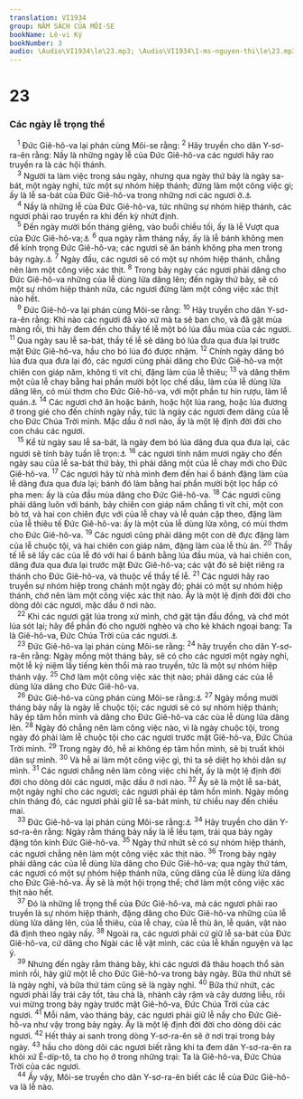 ```yaml
---
translation: VI1934
group: NĂM SÁCH CỦA MÔI-SE
bookName: Lê-vi Ký 
bookNumber: 3
audio: \Audio\VI1934\le\23.mp3; \Audio\VI1934\1-ms-nguyen-thi\le\23.mp3
---
```


<div class="title"><h1>23</h1><h3>Các ngày lễ trọng thể</h3></div>
<span class="verse le_23_1"> <sup>1</sup> Đức Giê-hô-va lại phán cùng Môi-se rằng: </span>
<span class="verse le_23_2"><sup>2</sup> Hãy truyền cho dân Y-sơ-ra-ên rằng: Nầy là những ngày lễ của Đức Giê-hô-va các ngươi hãy rao truyền ra là các hội thánh. <br/></span>
<span class="verse le_23_3"> <sup>3</sup> Người ta làm việc trong sáu ngày, nhưng qua ngày thứ bảy là ngày sa-bát, một ngày nghỉ, tức một sự nhóm hiệp thánh; đừng làm một công việc gì; ấy là lễ sa-bát của Đức Giê-hô-va trong những nơi các ngươi ở.<a data-toggle="tooltip" data-placement="bottom" title="Xu 20:8-10; 23:12; 31:15; 34:21; 35:2; Phu 5:12-14">⚓</a><br/></span>
<span class="verse le_23_4"> <sup>4</sup> Nầy là những lễ của Đức Giê-hô-va, tức những sự nhóm hiệp thánh, các ngươi phải rao truyền ra khi đến kỳ nhứt định. <br/></span>
<span class="verse le_23_5"> <sup>5</sup> Đến ngày mười bốn tháng giêng, vào buổi chiều tối, ấy là lễ Vượt qua của Đức Giê-hô-va;<a data-toggle="tooltip" data-placement="bottom" title="Xu 12:1-13; Phu 16:1-2">⚓</a></span>
<span class="verse le_23_6"><sup>6</sup> qua ngày rằm tháng nầy, ấy là lễ bánh không men để kính trọng Đức Giê-hô-va; các ngươi sẽ ăn bánh không pha men trong bảy ngày.<a data-toggle="tooltip" data-placement="bottom" title="Xu 12:14-20; 23:15; 34:18; Phu 16:3-8">⚓</a></span>
<span class="verse le_23_7"><sup>7</sup> Ngày đầu, các ngươi sẽ có một sự nhóm hiệp thánh, chẳng nên làm một công việc xác thịt. </span>
<span class="verse le_23_8"><sup>8</sup> Trong bảy ngày các ngươi phải dâng cho Đức Giê-hô-va những của lễ dùng lửa dâng lên; đến ngày thứ bảy, sẽ có một sự nhóm hiệp thánh nữa, các ngươi đừng làm một công việc xác thịt nào hết. <br/></span>
<span class="verse le_23_9"> <sup>9</sup> Đức Giê-hô-va lại phán cùng Môi-se rằng: </span>
<span class="verse le_23_10"><sup>10</sup> Hãy truyền cho dân Y-sơ-ra-ên rằng: Khi nào các ngươi đã vào xứ mà ta sẽ ban cho, và đã gặt mùa màng rồi, thì hãy đem đến cho thầy tế lễ một bó lúa đầu mùa của các ngươi. </span>
<span class="verse le_23_11"><sup>11</sup> Qua ngày sau lễ sa-bát, thầy tế lễ sẽ dâng bó lúa đưa qua đưa lại trước mặt Đức Giê-hô-va, hầu cho bó lúa đó được nhậm. </span>
<span class="verse le_23_12"><sup>12</sup> Chính ngày dâng bó lúa đưa qua đưa lại đó, các ngươi cũng phải dâng cho Đức Giê-hô-va một chiên con giáp năm, không tì vít chi, đặng làm của lễ thiêu; </span>
<span class="verse le_23_13"><sup>13</sup> và dâng thêm một của lễ chay bằng hai phần mười bột lọc chế dầu, làm của lễ dùng lửa dâng lên, có mùi thơm cho Đức Giê-hô-va, với một phần tư hin rượu, làm lễ quán.<a data-toggle="tooltip" data-placement="bottom" title="Hãy xem đoạn 14:10; và đoạn 19:36">⚓</a></span>
<span class="verse le_23_14"><sup>14</sup> Các ngươi chớ ăn hoặc bánh, hoặc hột lúa rang, hoặc lúa đương ở trong gié cho đến chính ngày nầy, tức là ngày các ngươi đem dâng của lễ cho Đức Chúa Trời mình. Mặc dầu ở nơi nào, ấy là một lệ định đời đời cho con cháu các ngươi. <br/></span>
<span class="verse le_23_15"> <sup>15</sup> Kể từ ngày sau lễ sa-bát, là ngày đem bó lúa dâng đưa qua đưa lại, các ngươi sẽ tính bảy tuần lễ trọn:<a data-toggle="tooltip" data-placement="bottom" title="Xu 23:16; 34:22; Phu 16:9-12">⚓</a></span>
<span class="verse le_23_16"><sup>16</sup> các ngươi tính năm mươi ngày cho đến ngày sau của lễ sa-bát thứ bảy, thì phải dâng một của lễ chay mới cho Đức Giê-hô-va. </span>
<span class="verse le_23_17"><sup>17</sup> Các ngươi hãy từ nhà mình đem đến hai ổ bánh đặng làm của lễ dâng đưa qua đưa lại; bánh đó làm bằng hai phần mười bột lọc hấp có pha men: ấy là của đầu mùa dâng cho Đức Giê-hô-va. </span>
<span class="verse le_23_18"><sup>18</sup> Các ngươi cũng phải dâng luôn với bánh, bảy chiên con giáp năm chẳng tì vít chi, một con bò tơ, và hai con chiên đực với của lễ chay và lễ quán cặp theo, đặng làm của lễ thiêu tế Đức Giê-hô-va: ấy là một của lễ dùng lửa xông, có mùi thơm cho Đức Giê-hô-va. </span>
<span class="verse le_23_19"><sup>19</sup> Các ngươi cũng phải dâng một con dê đực đặng làm của lễ chuộc tội, và hai chiên con giáp năm, đặng làm của lễ thù ân. </span>
<span class="verse le_23_20"><sup>20</sup> Thầy tế lễ sẽ lấy các của lễ đó với hai ổ bánh bằng lúa đầu mùa, và hai chiên con, dâng đưa qua đưa lại trước mặt Đức Giê-hô-va; các vật đó sẽ biệt riêng ra thánh cho Đức Giê-hô-va, và thuộc về thầy tế lễ. </span>
<span class="verse le_23_21"><sup>21</sup> Các ngươi hãy rao truyền sự nhóm hiệp trong chánh một ngày đó; phải có một sự nhóm hiệp thánh, chớ nên làm một công việc xác thịt nào. Ấy là một lệ định đời đời cho dòng dõi các ngươi, mặc dầu ở nơi nào. <br/></span>
<span class="verse le_23_22"> <sup>22</sup> Khi các ngươi gặt lúa trong xứ mình, chớ gặt tận đầu đồng, và chớ mót lúa sót lại; hãy để phần đó cho người nghèo và cho kẻ khách ngoại bang: Ta là Giê-hô-va, Đức Chúa Trời của các ngươi.<a data-toggle="tooltip" data-placement="bottom" title="Le 19:9-10; Phu 24:19-22">⚓</a><br/></span>
<span class="verse le_23_23"> <sup>23</sup> Đức Giê-hô-va lại phán cùng Môi-se rằng: </span>
<span class="verse le_23_24"><sup>24</sup> hãy truyền cho dân Y-sơ-ra-ên rằng: Ngày mồng một tháng bảy, sẽ có cho các ngươi một ngày nghỉ, một lễ kỷ niệm lấy tiếng kèn thổi mà rao truyền, tức là một sự nhóm hiệp thánh vậy. </span>
<span class="verse le_23_25"><sup>25</sup> Chớ làm một công việc xác thịt nào; phải dâng các của lễ dùng lửa dâng cho Đức Giê-hô-va. <br/></span>
<span class="verse le_23_26"> <sup>26</sup> Đức Giê-hô-va cũng phán cùng Môi-se rằng:<a data-toggle="tooltip" data-placement="bottom" title="Le 16:29-34">⚓</a></span>
<span class="verse le_23_27"><sup>27</sup> Ngày mồng mười tháng bảy nầy là ngày lễ chuộc tội; các ngươi sẽ có sự nhóm hiệp thánh; hãy ép tâm hồn mình và dâng cho Đức Giê-hô-va các của lễ dùng lửa dâng lên. </span>
<span class="verse le_23_28"><sup>28</sup> Ngày đó chẳng nên làm công việc nào, vì là ngày chuộc tội, trong ngày đó phải làm lễ chuộc tội cho các ngươi trước mặt Giê-hô-va, Đức Chúa Trời mình. </span>
<span class="verse le_23_29"><sup>29</sup> Trong ngày đó, hễ ai không ép tâm hồn mình, sẽ bị truất khỏi dân sự mình. </span>
<span class="verse le_23_30"><sup>30</sup> Và hễ ai làm một công việc gì, thì ta sẽ diệt họ khỏi dân sự mình. </span>
<span class="verse le_23_31"><sup>31</sup> Các ngươi chẳng nên làm công việc chi hết, ấy là một lệ định đời đời cho dòng dõi các ngươi, mặc dầu ở nơi nào. </span>
<span class="verse le_23_32"><sup>32</sup> Ấy sẽ là một lễ sa-bát, một ngày nghỉ cho các ngươi; các ngươi phải ép tâm hồn mình. Ngày mồng chín tháng đó, các ngươi phải giữ lễ sa-bát mình, từ chiều nay đến chiều mai. <br/></span>
<span class="verse le_23_33"> <sup>33</sup> Đức Giê-hô-va lại phán cùng Môi-se rằng:<a data-toggle="tooltip" data-placement="bottom" title="Phu 16:13-15">⚓</a></span>
<span class="verse le_23_34"><sup>34</sup> Hãy truyền cho dân Y-sơ-ra-ên rằng: Ngày rằm tháng bảy nầy là lễ lều tạm, trải qua bảy ngày đặng tôn kính Đức Giê-hô-va. </span>
<span class="verse le_23_35"><sup>35</sup> Ngày thứ nhứt sẽ có sự nhóm hiệp thánh, các ngươi chẳng nên làm một công việc xác thịt nào. </span>
<span class="verse le_23_36"><sup>36</sup> Trong bảy ngày phải dâng các của lễ dùng lửa dâng cho Đức Giê-hô-va; qua ngày thứ tám, các ngươi có một sự nhóm hiệp thánh nữa, cũng dâng của lễ dùng lửa dâng cho Đức Giê-hô-va. Ấy sẽ là một hội trọng thể; chớ làm một công việc xác thịt nào hết. <br/></span>
<span class="verse le_23_37"> <sup>37</sup> Đó là những lễ trọng thể của Đức Giê-hô-va, mà các ngươi phải rao truyền là sự nhóm hiệp thánh, đặng dâng cho Đức Giê-hô-va những của lễ dùng lửa dâng lên, của lễ thiêu, của lễ chay, của lễ thù ân, lễ quán, vật nào đã định theo ngày nấy. </span>
<span class="verse le_23_38"><sup>38</sup> Ngoài ra, các ngươi phải cứ giữ lễ sa-bát của Đức Giê-hô-va, cứ dâng cho Ngài các lễ vật mình, các của lễ khấn nguyện và lạc ý. <br/></span>
<span class="verse le_23_39"> <sup>39</sup> Nhưng đến ngày rằm tháng bảy, khi các ngươi đã thâu hoạch thổ sản mình rồi, hãy giữ một lễ cho Đức Giê-hô-va trong bảy ngày. Bữa thứ nhứt sẽ là ngày nghỉ, và bữa thứ tám cũng sẽ là ngày nghỉ. </span>
<span class="verse le_23_40"><sup>40</sup> Bữa thứ nhứt, các ngươi phải lấy trái cây tốt, tàu chà là, nhành cây rậm và cây dương liễu, rồi vui mừng trong bảy ngày trước mặt Giê-hô-va, Đức Chúa Trời của các ngươi. </span>
<span class="verse le_23_41"><sup>41</sup> Mỗi năm, vào tháng bảy, các ngươi phải giữ lễ nầy cho Đức Giê-hô-va như vậy trong bảy ngày. Ấy là một lệ định đời đời cho dòng dõi các ngươi. </span>
<span class="verse le_23_42"><sup>42</sup> Hết thảy ai sanh trong dòng Y-sơ-ra-ên sẽ ở nơi trại trong bảy ngày. </span>
<span class="verse le_23_43"><sup>43</sup> hầu cho dòng dõi các ngươi biết rằng khi ta đem dân Y-sơ-ra-ên ra khỏi xứ Ê-díp-tô, ta cho họ ở trong những trại: Ta là Giê-hô-va, Đức Chúa Trời của các ngươi. <br/></span>
<span class="verse le_23_44"> <sup>44</sup> Ấy vậy, Môi-se truyền cho dân Y-sơ-ra-ên biết các lễ của Đức Giê-hô-va là lễ nào. <br/></span>
